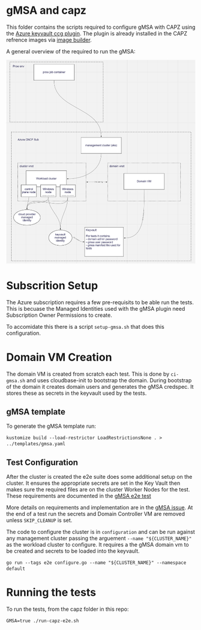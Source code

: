 # gMSA and capz

This folder contains the scripts required to configure gMSA with CAPZ using the [Azure keyvault ccg plugin](https://github.com/microsoft/Azure-Key-Vault-Plugin-gMSA).  The plugin is already installed in the CAPZ refrence images via [image builder](https://github.com/kubernetes-sigs/image-builder/blob/master/images/capi/ansible/windows/roles/gmsa/tasks/gmsa_keyvault.yml).

A general overview of the required to run the gMSA:

![diagram of gmsa architecture with required vms and keyvaults](images/gmsa-design.png)

# Subscrition Setup

The Azure subscription requires a few pre-requisits to be able run the tests.  This is becuase the Managed Identities used with the gMSA plugin need Subscription Owner Permissions to create. 

To accomidate this there is a script `setup-gmsa.sh` that does this configuration.  

# Domain VM Creation

The domain VM is created from scratch each test. This is done by `ci-gmsa.sh` and uses cloudbase-init to bootstrap the domain. During bootstrap of the domain it creates domain users and generates the gMSA credspec.  It stores these as secrets in the keyvault used by the tests.

## gMSA template
To generate the gMSA template run:

```
kustomize build --load-restrictor LoadRestrictionsNone . > ../templates/gmsa.yaml
```

## Test Configuration

After the cluster is created the e2e suite does some additional setup on the cluster.  It ensures the appropriate secrets are set in the Key Vault then makes sure the required files are on the cluster Worker Nodes for the test. These requirements are documented in the [gMSA e2e test](https://github.com/kubernetes/kubernetes/blob/885f14d162471dfc9a3f8d4c46430805cf6be828/test/e2e/windows/gmsa_full.go#L17-L37)

More details on requirements and implementation are in the [gMSA issue](https://github.com/kubernetes-sigs/cluster-api-provider-azure/issues/1860).  At the end of a test run the secrets and Domain Controller VM are removed unless `SKIP_CLEANUP` is set.

The code to configure the cluster is in `configuration` and can be run against any management cluster passing the arguement `--name "${CLUSTER_NAME}"` as the workload cluster to configure.  It requires a the gMSA domain vm to be created and secrets to be loaded into the keyvault.

```
go run --tags e2e configure.go --name "${CLUSTER_NAME}" --namespace default
```

# Running the tests

To run the tests, from the capz folder in this repo:

```
GMSA=true ./run-capz-e2e.sh
```
